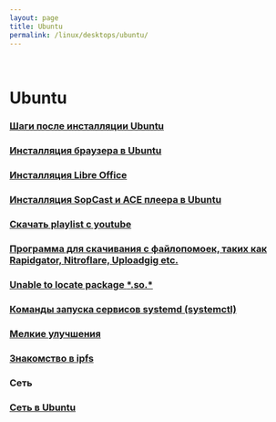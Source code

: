 ```yaml
---
layout: page
title: Ubuntu
permalink: /linux/desktops/ubuntu/
---
```


<br/>

# Ubuntu

### [Шаги после инсталляции Ubuntu](/linux/desktops/ubuntu/install/)

### [Инсталляция браузера в Ubuntu](/linux/desktops/ubuntu/browsers/)

### [Инсталляция Libre Office](/linux/desktops/ubuntu/libreoffice/)

### [Инсталляция SopCast и ACE плеера в Ubuntu](/linux/desktops/ubuntu/sopcast-ace-player-install/)

### [Скачать playlist с youtube](/linux/desktops/ubuntu/download-youtube-playlist/)

### [Программа для скачивания с файлопомоек, таких как Rapidgator, Nitroflare, Uploadgig etc.](/linux/desktops/ubuntu/download-from-file-hostings/)

### [Unable to locate package **\***.so.\*](/linux/desktops/ubuntu/install-package-for-missing-libraries/)

### [Команды запуска сервисов systemd (systemctl)](/linux/desktops/systemctl/)

### [Мелкие улучшения](/linux/desktops/ubuntu/small-improvements/)

### [Знакомство в ipfs](/linux/desktops/ubuntu/ipfs/)

### Сеть

### [Сеть в Ubuntu](/linux/desktops/ubuntu/network/)
